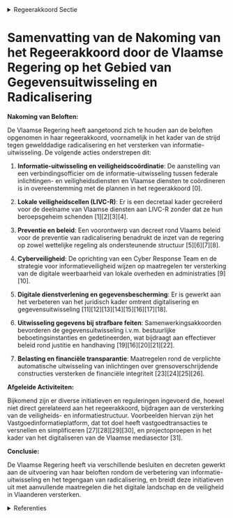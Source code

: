 

<details>
        <summary>Regeerakkoord Sectie </summary>
        <p>3.4 Dankzij een gecoördineerde uitwisseling van gegevens De strijd tegen gewelddadige radicalisering en extremisme heeft aangetoond dat ook de Vlaamse overheid, en al haar diensten en voorzieningen, gebaat zijn bij een vlotte informatie-uitwisseling met de federale inlichtingen- en veiligheidsdiensten, maar ook bijvoorbeeld met de lokale overheden. Informatie-uitwisseling tussen de verschillende niveaus is evenwel ook nodig in een ruimere context dan gewelddadige radicalisering en extremisme. We creëren een decretaal kader zodat medewerkers van Vlaamse diensten en voorzieningen kunnen deelnemen aan een LIVC-R zonder dat ze daarbij hun eventuele beroepsgeheim schenden. Om de informatiepositie van de Vlaamse overheid te versterken, wordt een verbindings-officier met veiligheidsmachtiging geïnstal-leerd, die de informatie-uitwisseling tussen federale inlichtingen- en veiligheidsdiensten en diensten en voorzieningen van de Vlaamse overheid coördineert. Dit betekent dat de reeds bestaande informatiestromen blijven bestaan, maar dat de verbindingsofficier ook in kennis wordt gesteld van deze informatie zodat die een globaal beeld kan vormen. </p>
        </details> 

# Samenvatting van de Nakoming van het Regeerakkoord door de Vlaamse Regering op het Gebied van Gegevensuitwisseling en Radicalisering

**Nakoming van Beloften:**

De Vlaamse Regering heeft aangetoond zich te houden aan de beloften opgenomen in haar regeerakkoord, voornamelijk in het kader van de strijd tegen gewelddadige radicalisering en het versterken van informatie-uitwisseling. De volgende acties onderstrepen dit:

1. **Informatie-uitwisseling en veiligheidscoördinatie**: De aanstelling van een verbindingsofficier om de informatie-uitwisseling tussen federale inlichtingen- en veiligheidsdiensten en Vlaamse diensten te coördineren is in overeenstemming met de plannen in het regeerakkoord \[0\].

2. **Lokale veiligheidscellen (LIVC-R)**: Er is een decretaal kader gecreëerd voor de deelname van Vlaamse diensten aan LIVC-R zonder dat ze hun beroepsgeheim schenden \[1\]\[2\]\[3\]\[4\].

3. **Preventie en beleid**: Een voorontwerp van decreet rond Vlaams beleid voor de preventie van radicalisering benadrukt de inzet van de regering op zowel wettelijke regeling als ondersteunende structuur \[5\]\[6\]\[7\]\[8\].

4. **Cyberveiligheid**: De oprichting van een Cyber Response Team en de strategie voor informatieveiligheid wijzen op maatregelen ter versterking van de digitale weerbaarheid van lokale overheden en administraties \[9\]\[10\].

5. **Digitale dienstverlening en gegevensbescherming**: Er is gewerkt aan het verbeteren van het juridisch kader omtrent digitalisering en gegevensuitwisseling \[11\]\[12\]\[13\]\[14\]\[15\]\[16\]\[17\]\[18\].

6. **Uitwisseling gegevens bij strafbare feiten**: Samenwerkingsakkoorden bevorderen de gegevensuitwisseling i.v.m. bestuurlijke beboetingsinstanties en gedetineerden, wat bijdraagt aan effectiever beleid rond justitie en handhaving \[19\]\[16\]\[20\]\[21\]\[22\].

7. **Belasting en financiële transparantie**: Maatregelen rond de verplichte automatische uitwisseling van inlichtingen over grensoverschrijdende constructies versterken de financiële integriteit \[23\]\[24\]\[25\]\[26\].

**Afgeleide Activiteiten:**

Bijkomend zijn er diverse initiatieven en reguleringen ingevoerd die, hoewel niet direct gerelateerd aan het regeerakkoord, bijdragen aan de versterking van de veiligheids- en informatiestructuur. Voorbeelden hiervan zijn het Vastgoedinformatieplatform, dat tot doel heeft vastgoedtransacties te versnellen en simplificeren \[27\]\[28\]\[29\]\[30\], en projectoproepen in het kader van het digitaliseren van de Vlaamse mediasector \[31\].

**Conclusie:**

De Vlaamse Regering heeft via verschillende besluiten en decreten gewerkt aan de uitvoering van haar beloften rondom de verbetering van informatie-uitwisseling en het tegengaan van radicalisering, en breidt deze initiatieven uit met aanvullende maatregelen die het digitale landschap en de veiligheid in Vlaanderen versterken.

<details>
        <summary> Referenties</summary>
        **[\[0\]](https://beslissingenvlaamseregering.vlaanderen.be/?search=Aanstellen%20van%20een%20verbindingsofficier%20met%20veiligheidsmachtiging&dateOption=select&startDate=2020-02-21T09%3A00%3A00Z&endDate=2020-02-21T09%3A00%3A00Z)** : **(2020-02-21)** Aanstellen van een verbindingsofficier met veiligheidsmachtiging 

**[\[1\]](https://beslissingenvlaamseregering.vlaanderen.be/?search=Vlaamse%20deelname%20aan%20lokale%20integrale%20veiligheidscellen%20rond%20radicalisme%2C%20extremisme%20en%20terrorisme&dateOption=select&startDate=2020-12-18T09%3A00%3A00Z&endDate=2020-12-18T09%3A00%3A00Z)** : **(2020-12-18)** Vlaamse deelname aan lokale integrale veiligheidscellen rond radicalisme, extremisme en terrorisme 

**[\[2\]](https://beslissingenvlaamseregering.vlaanderen.be/?search=Vlaamse%20deelname%20aan%20lokale%20integrale%20veiligheidscellen%20rond%20radicalisme%2C%20extremisme%20en%20terrorisme%3A%20machtigingsdecreet&dateOption=select&startDate=2021-03-05T09%3A00%3A00Z&endDate=2021-03-05T09%3A00%3A00Z)** : **(2021-03-05)** Vlaamse deelname aan lokale integrale veiligheidscellen rond radicalisme, extremisme en terrorisme: machtigingsdecreet 

**[\[3\]](https://beslissingenvlaamseregering.vlaanderen.be/?search=Lokale%20integrale%20veiligheidscellen%20rond%20radicalisme%2C%20extremisme%20en%20terrorisme%3A%20regeling%20modaliteiten%20deelname%20Vlaamse%20leden&dateOption=select&startDate=2020-10-30T09%3A00%3A00Z&endDate=2020-10-30T09%3A00%3A00Z)** : **(2020-10-30)** Lokale integrale veiligheidscellen rond radicalisme, extremisme en terrorisme: regeling modaliteiten deelname Vlaamse leden 

**[\[4\]](https://beslissingenvlaamseregering.vlaanderen.be/?search=Lokale%20integrale%20veiligheidscellen%20rond%20radicalisme%2C%20extremisme%20en%20terrorisme%20%28LIVC%29%3A%20regeling%20modaliteiten%20deelname&dateOption=select&startDate=2020-07-17T08%3A00%3A00Z&endDate=2020-07-17T08%3A00%3A00Z)** : **(2020-07-17)** Lokale integrale veiligheidscellen rond radicalisme, extremisme en terrorisme (LIVC): regeling modaliteiten deelname 

**[\[5\]](https://beslissingenvlaamseregering.vlaanderen.be/?search=Voorontwerp%20van%20decreet%20Vlaams%20beleid%20voor%20preventie%20radicalisering%2C%20extremisme%2C%20terrorisme%20en%20negatieve%20polarisatie&dateOption=select&startDate=2023-07-07T09%3A00%3A00Z&endDate=2023-07-07T09%3A00%3A00Z)** : **(2023-07-07)** Voorontwerp van decreet Vlaams beleid voor preventie radicalisering, extremisme, terrorisme en negatieve polarisatie 

**[\[6\]](https://beslissingenvlaamseregering.vlaanderen.be/?search=Voorontwerp%20van%20decreet%20Vlaams%20beleid%20voor%20preventie%20radicalisering%2C%20extremisme%2C%20terrorisme%20en%20schadelijke%20polarisatie&dateOption=select&startDate=2023-09-29T08%3A00%3A00Z&endDate=2023-09-29T08%3A00%3A00Z)** : **(2023-09-29)** Voorontwerp van decreet Vlaams beleid voor preventie radicalisering, extremisme, terrorisme en schadelijke polarisatie 

**[\[7\]](https://beslissingenvlaamseregering.vlaanderen.be/?search=Ontwerpdecreet%20Vlaams%20beleid%20voor%20preventie%20radicalisering%2C%20extremisme%2C%20terrorisme%20en%20schadelijke%20polarisatie&dateOption=select&startDate=2023-12-08T09%3A00%3A00Z&endDate=2023-12-08T09%3A00%3A00Z)** : **(2023-12-08)** Ontwerpdecreet Vlaams beleid voor preventie radicalisering, extremisme, terrorisme en schadelijke polarisatie 

**[\[8\]](https://beslissingenvlaamseregering.vlaanderen.be/?search=Vlaamse%20deelname%20aan%20lokale%20integrale%20veiligheidscellen%20rond%20radicalisme%2C%20extremisme%20en%20terrorisme%3A%20machtigingsdecreet&dateOption=select&startDate=2021-05-21T08%3A00%3A00Z&endDate=2021-05-21T08%3A00%3A00Z)** : **(2021-05-21)** Vlaamse deelname aan lokale integrale veiligheidscellen rond radicalisme, extremisme en terrorisme: machtigingsdecreet 

**[\[9\]](https://beslissingenvlaamseregering.vlaanderen.be/?search=Verhoogde%20dreiging%20op%20vlak%20informatieveiligheid%3A%20opstart%20co%C3%B6rdinerend%20Cyber%20Response%20Team%20lokale%20overheden%20en%20versnelde%20investeringen%20VO-strategie%20informatieveiligheid&dateOption=select&startDate=2023-01-13T09%3A00%3A00Z&endDate=2023-01-13T09%3A00%3A00Z)** : **(2023-01-13)** Verhoogde dreiging op vlak informatieveiligheid: opstart coördinerend Cyber Response Team lokale overheden en versnelde investeringen VO-strategie informatieveiligheid 

**[\[10\]](https://beslissingenvlaamseregering.vlaanderen.be/?search=Strategie%20voor%20Informatieveiligheid%20binnen%20%28de%20dienstverlening%20van%29%20de%20Vlaamse%20overheid&dateOption=select&startDate=2021-10-15T08%3A00%3A00Z&endDate=2021-10-15T08%3A00%3A00Z)** : **(2021-10-15)** Strategie voor Informatieveiligheid binnen (de dienstverlening van) de Vlaamse overheid 

**[\[11\]](https://beslissingenvlaamseregering.vlaanderen.be/?search=Versterking%20juridisch%20kader%20digitalisering%20dienstverlening%20Vlaamse%20instanties%3A%20wijzigingsdecreet&dateOption=select&startDate=2023-06-23T08%3A00%3A00Z&endDate=2023-06-23T08%3A00%3A00Z)** : **(2023-06-23)** Versterking juridisch kader digitalisering dienstverlening Vlaamse instanties: wijzigingsdecreet 

**[\[12\]](https://beslissingenvlaamseregering.vlaanderen.be/?search=Gegevensverwerking%20en%20informatie-uitwisseling%20gedetineerden%3A%20wijzigingsdecreet&dateOption=select&startDate=2020-10-30T09%3A00%3A00Z&endDate=2020-10-30T09%3A00%3A00Z)** : **(2020-10-30)** Gegevensverwerking en informatie-uitwisseling gedetineerden: wijzigingsdecreet 

**[\[13\]](https://beslissingenvlaamseregering.vlaanderen.be/?search=Versterking%20juridisch%20kader%20digitalisering%20dienstverlening%20Vlaamse%20instanties%3A%20wijzigingsdecreet&dateOption=select&startDate=2022-12-23T09%3A00%3A00Z&endDate=2022-12-23T09%3A00%3A00Z)** : **(2022-12-23)** Versterking juridisch kader digitalisering dienstverlening Vlaamse instanties: wijzigingsdecreet 

**[\[14\]](https://beslissingenvlaamseregering.vlaanderen.be/?search=Versterking%20juridisch%20kader%20digitalisering%20dienstverlening%20Vlaamse%20instanties%3A%20wijzigingsdecreet&dateOption=select&startDate=2023-04-21T08%3A00%3A00Z&endDate=2023-04-21T08%3A00%3A00Z)** : **(2023-04-21)** Versterking juridisch kader digitalisering dienstverlening Vlaamse instanties: wijzigingsdecreet 

**[\[15\]](https://beslissingenvlaamseregering.vlaanderen.be/?search=Versterking%20juridisch%20kader%20digitalisering%20dienstverlening%20Vlaamse%20instanties%3A%20wijzigingsdecreet&dateOption=select&startDate=2023-02-17T09%3A00%3A00Z&endDate=2023-02-17T09%3A00%3A00Z)** : **(2023-02-17)** Versterking juridisch kader digitalisering dienstverlening Vlaamse instanties: wijzigingsdecreet 

**[\[16\]](https://beslissingenvlaamseregering.vlaanderen.be/?search=Decreet%20organisatie%20gegevensverwerking%20en%20informatie-uitwisseling%20gedetineerden%3A%20wijziging&dateOption=select&startDate=2020-07-17T08%3A00%3A00Z&endDate=2020-07-17T08%3A00%3A00Z)** : **(2020-07-17)** Decreet organisatie gegevensverwerking en informatie-uitwisseling gedetineerden: wijziging 

**[\[17\]](https://beslissingenvlaamseregering.vlaanderen.be/?search=Draaiboek%20en%20vraag-%20en%20antwoordfiche%20lokale%20integrale%20veiligheidscellen%20inzake%20radicalisme%2C%20extremisme%20en%20terrorisme%20%28LIVC%20R%29&dateOption=select&startDate=2021-07-09T08%3A00%3A00Z&endDate=2021-07-09T08%3A00%3A00Z)** : **(2021-07-09)** Draaiboek en vraag- en antwoordfiche lokale integrale veiligheidscellen inzake radicalisme, extremisme en terrorisme (LIVC R) 

**[\[18\]](https://beslissingenvlaamseregering.vlaanderen.be/?search=Decreet%20organisatie%20gegevensverwerking%20en%20informatie-uitwisseling%20gedetineerden%3A%20wijziging&dateOption=select&startDate=2020-04-24T08%3A00%3A00Z&endDate=2020-04-24T08%3A00%3A00Z)** : **(2020-04-24)** Decreet organisatie gegevensverwerking en informatie-uitwisseling gedetineerden: wijziging 

**[\[19\]](https://beslissingenvlaamseregering.vlaanderen.be/?search=Samenwerkingsakkoord%20uitwisseling%20gegevens%20tussen%20Openbaar%20Ministerie%20en%20een%20Vlaamse%20bestuurlijke%20beboetingsinstantie&dateOption=select&startDate=2023-03-17T09%3A00%3A00Z&endDate=2023-03-17T09%3A00%3A00Z)** : **(2023-03-17)** Samenwerkingsakkoord uitwisseling gegevens tussen Openbaar Ministerie en een Vlaamse bestuurlijke beboetingsinstantie 

**[\[20\]](https://beslissingenvlaamseregering.vlaanderen.be/?search=Gegevensdeling%20hulp-%20en%20dienstverlening%20aan%20gedetineerden&dateOption=select&startDate=2022-12-16T09%3A00%3A00Z&endDate=2022-12-16T09%3A00%3A00Z)** : **(2022-12-16)** Gegevensdeling hulp- en dienstverlening aan gedetineerden 

**[\[21\]](https://beslissingenvlaamseregering.vlaanderen.be/?search=Gegevensdeling%20hulp-%20en%20dienstverlening%20aan%20gedetineerden&dateOption=select&startDate=2023-05-12T08%3A00%3A00Z&endDate=2023-05-12T08%3A00%3A00Z)** : **(2023-05-12)** Gegevensdeling hulp- en dienstverlening aan gedetineerden 

**[\[22\]](https://beslissingenvlaamseregering.vlaanderen.be/?search=Wijzigingsdecreet%20organisatie%20hulp-%20en%20dienstverlening%20gedetineerden%20wat%20gegevensverwerking%20en%20informatie-uitwisseling%20betreft&dateOption=select&startDate=2021-02-26T09%3A00%3A00Z&endDate=2021-02-26T09%3A00%3A00Z)** : **(2021-02-26)** Wijzigingsdecreet organisatie hulp- en dienstverlening gedetineerden wat gegevensverwerking en informatie-uitwisseling betreft 

**[\[23\]](https://beslissingenvlaamseregering.vlaanderen.be/?search=Verplichte%20automatische%20uitwisseling%20van%20inlichtingen%20over%20meldingsplichtige%20grensoverschrijdende%20constructies&dateOption=select&startDate=2020-05-15T08%3A00%3A00Z&endDate=2020-05-15T08%3A00%3A00Z)** : **(2020-05-15)** Verplichte automatische uitwisseling van inlichtingen over meldingsplichtige grensoverschrijdende constructies 

**[\[24\]](https://beslissingenvlaamseregering.vlaanderen.be/?search=Verplichte%20automatische%20uitwisseling%20van%20inlichtingen%20over%20meldingsplichtige%20grensoverschrijdende%20constructies&dateOption=select&startDate=2020-03-06T09%3A00%3A00Z&endDate=2020-03-06T09%3A00%3A00Z)** : **(2020-03-06)** Verplichte automatische uitwisseling van inlichtingen over meldingsplichtige grensoverschrijdende constructies 

**[\[25\]](https://beslissingenvlaamseregering.vlaanderen.be/?search=Automatische%20uitwisseling%20gegevens%20en%20inlichtingen%20meldingsplichtige%20grensoverschrijdende%20constructie&dateOption=select&startDate=2020-09-18T08%3A00%3A00Z&endDate=2020-09-18T08%3A00%3A00Z)** : **(2020-09-18)** Automatische uitwisseling gegevens en inlichtingen meldingsplichtige grensoverschrijdende constructie 

**[\[26\]](https://beslissingenvlaamseregering.vlaanderen.be/?search=Automatische%20uitwisseling%20gegevens%20en%20inlichtingen%20meldingsplichtige%20grensoverschrijdende%20constructie%20in%20kader%20van%20belastingen&dateOption=select&startDate=2020-12-04T09%3A00%3A00Z&endDate=2020-12-04T09%3A00%3A00Z)** : **(2020-12-04)** Automatische uitwisseling gegevens en inlichtingen meldingsplichtige grensoverschrijdende constructie in kader van belastingen 

**[\[27\]](https://beslissingenvlaamseregering.vlaanderen.be/?search=Voorontwerp%20van%20decreet%20over%20het%20Vastgoedinformatieplatform&dateOption=select&startDate=2023-07-14T08%3A00%3A00Z&endDate=2023-07-14T08%3A00%3A00Z)** : **(2023-07-14)** Voorontwerp van decreet over het Vastgoedinformatieplatform 

**[\[28\]](https://beslissingenvlaamseregering.vlaanderen.be/?search=Naar%20een%20kader%20voor%20het%20Vlaams%20kennisveiligheidsbeleid&dateOption=select&startDate=2022-10-28T08%3A00%3A00Z&endDate=2022-10-28T08%3A00%3A00Z)** : **(2022-10-28)** Naar een kader voor het Vlaams kennisveiligheidsbeleid 

**[\[29\]](https://beslissingenvlaamseregering.vlaanderen.be/?search=Preventie%20gewelddadige%20radicalisering%2C%20extremisme%2C%20terrorisme%20en%20polarisatie&dateOption=select&startDate=2021-05-21T08%3A00%3A00Z&endDate=2021-05-21T08%3A00%3A00Z)** : **(2021-05-21)** Preventie gewelddadige radicalisering, extremisme, terrorisme en polarisatie 

**[\[30\]](https://beslissingenvlaamseregering.vlaanderen.be/?search=Voorontwerp%20van%20decreet%20over%20het%20Vastgoedinformatieplatform&dateOption=select&startDate=2023-11-17T09%3A00%3A00Z&endDate=2023-11-17T09%3A00%3A00Z)** : **(2023-11-17)** Voorontwerp van decreet over het Vastgoedinformatieplatform 

**[\[31\]](https://beslissingenvlaamseregering.vlaanderen.be/?search=Plan%20Vlaamse%20Veerkracht%3A%20Projectoproepen%20desinformatie%20en%20digitale%20transformatie&dateOption=select&startDate=2021-12-17T09%3A00%3A00Z&endDate=2021-12-17T09%3A00%3A00Z)** : **(2021-12-17)** Plan Vlaamse Veerkracht: Projectoproepen desinformatie en digitale transformatie 
        </details> 

